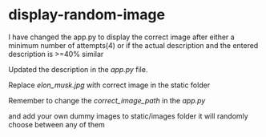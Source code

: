 # display-random-image

I have changed the app.py to display the correct image after either a minimum number of attempts(4) or if the actual description and the entered description is >=40% similar

Updated the description in the _app.py_ file.

Replace _elon_musk.jpg_ with correct image in the static folder

Remember to change the _correct_image_path_ in the _app.py_

and add your own dummy images to static/images folder it will randomly choose between any of them
